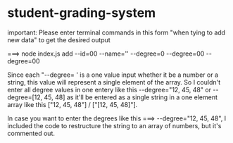 # student-grading-system

important:
Please enter terminal commands in this form "when tying to add new data" to get the desired output

===> node index.js add --id=00 --name='' --degree=0 --degree=00 --degree=00 
 
Since each "--degree= ' is a one value input whether it be  a number or a string, this value will represent a single element of the array.
So I couldn't enter all degree values in one entery like this --degree="12, 45, 48" or --degree=[12, 45, 48] as it'll be entered as a single string in a one element array like this ["12, 45, 48"] / ["[12, 45, 48]"].


In case you want to enter the degrees like this ===> --degree="12, 45, 48", 
I included the code to restructure the string to an array of numbers, but it's commented out.
